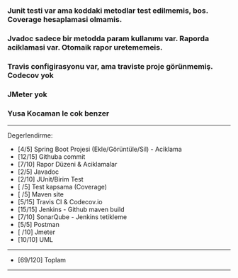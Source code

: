 ### Junit testi var ama koddaki metodlar test edilmemis, bos. Coverage hesaplamasi olmamis.
### Jvadoc sadece bir metodda param kullanımı var. Raporda aciklamasi var. Otomaik rapor uretememeis.
### Travis configirasyonu var, ama traviste proje görünmemiş. Codecov yok
### JMeter yok
### Yusa Kocaman le cok benzer
**************************************************************************
Degerlendirme:

* [4/5] Spring Boot Projesi (Ekle/Görüntüle/Sil)  - Aciklama
* [12/15] Githuba commit
* [7/10] Rapor Düzeni & Aciklamalar
* [2/5] Javadoc
* [2/10] JUnit/Birim Test
* [ /5] Test kapsama (Coverage)
* [ /5] Maven site
* [5/15] Travis CI & Codecov.io
* [15/15] Jenkins - Github maven build
* [7/10] SonarQube - Jenkins tetikleme
* [5/5] Postman
* [ /10] Jmeter
* [10/10] UML
---------------------------
* [69/120] Toplam

**************************************************************************